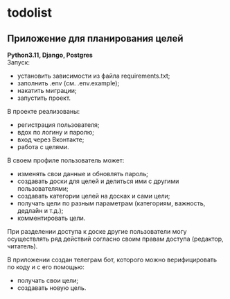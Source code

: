 # todolist
## Приложение для планирования целей
**Python3.11, Django, Postgres**  
Запуск:
* установить зависимости из файла requirements.txt;
* заполнить .env (см. .env.example);
* накатить миграции;
* запустить проект.
  
В проекте реализованы:
 * регистрация пользователя;
 * вдох по логину и паролю;
 * вход через Вконтакте;
 * работа с целями.

В своем профиле пользователь может:
 * изменять свои данные и обновлять пароль;
 * создавать доски для целей и делиться ими с другими пользователями;
 * создавать категории целей на досках и сами цели;
 * получать цели по разным параметрам (категориям, важность, дедлайн и т.д.);
 * комментировать цели.
   
При разделении доступа к доске другие пользователи могу осуществлять ряд действий согласно своим правам доступа (редактор, читатель).

В приложении создан телеграм бот, которого можно верифицировать по коду и с его помощью:
* получать свои цели;
* создавать новую цель.




